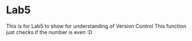 # Lab5
This is for Lab5 to show for understanding of Version Control
This function just checks if the number is even
:D
